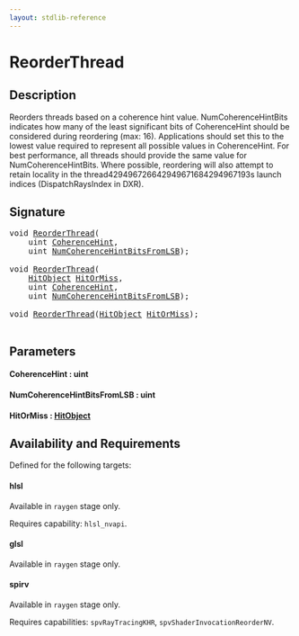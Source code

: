 ```yaml
---
layout: stdlib-reference
---
```


# ReorderThread

## Description

Reorders threads based on a coherence hint value. NumCoherenceHintBits indicates how many of
the least significant bits of CoherenceHint should be considered during reordering (max: 16).
Applications should set this to the lowest value required to represent all possible values in
CoherenceHint. For best performance, all threads should provide the same value for
NumCoherenceHintBits.
Where possible, reordering will also attempt to retain locality in the thread429496726642949671684294967193s launch indices
(DispatchRaysIndex in DXR).




## Signature 

<pre>
<span class="code_keyword">void</span> <a href="reorderthread-07.html">ReorderThread</a>(
    <span class="code_keyword">uint</span> <a href="reorderthread-07.html#decl-CoherenceHint" class="code_param">CoherenceHint</a>,
    <span class="code_keyword">uint</span> <a href="reorderthread-07.html#decl-NumCoherenceHintBitsFromLSB" class="code_param">NumCoherenceHintBitsFromLSB</a>);

<span class="code_keyword">void</span> <a href="reorderthread-07.html">ReorderThread</a>(
    <a href="index.html" class="code_type">HitObject</a> <a href="reorderthread-07.html#decl-HitOrMiss" class="code_param">HitOrMiss</a>,
    <span class="code_keyword">uint</span> <a href="reorderthread-07.html#decl-CoherenceHint" class="code_param">CoherenceHint</a>,
    <span class="code_keyword">uint</span> <a href="reorderthread-07.html#decl-NumCoherenceHintBitsFromLSB" class="code_param">NumCoherenceHintBitsFromLSB</a>);

<span class="code_keyword">void</span> <a href="reorderthread-07.html">ReorderThread</a>(<a href="index.html" class="code_type">HitObject</a> <a href="reorderthread-07.html#decl-HitOrMiss" class="code_param">HitOrMiss</a>);

</pre>

## Parameters

####  <a id="decl-CoherenceHint"></a>CoherenceHint  : uint
####  <a id="decl-NumCoherenceHintBitsFromLSB"></a>NumCoherenceHintBitsFromLSB  : uint
####  <a id="decl-HitOrMiss"></a>HitOrMiss  : [HitObject](../types/hitobject-03/index)

## Availability and Requirements

Defined for the following targets:

#### hlsl
Available in `raygen` stage only.

Requires capability: `hlsl_nvapi`.
#### glsl
Available in `raygen` stage only.

#### spirv
Available in `raygen` stage only.

Requires capabilities: `spvRayTracingKHR`, `spvShaderInvocationReorderNV`.


